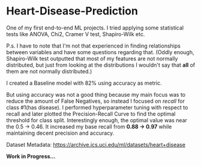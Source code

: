 # Heart-Disease-Prediction

One of my first end-to-end ML projects. I tried applying some statistical tests like ANOVA, Chi2, Cramer V test, Shapiro-Wilk etc.

P.s. I have to note that I'm not that experienced in finding relationships between variables and have some questions regarding that. (Oddly enough, Shapiro-Wilk test outputted that most of my features are not normally distributed, but just from looking at the distributions I wouldn't say that __all__ of them are not normally distributed.)

I created a Baseline model with 82% using accuracy as metric.

But using accuracy was not a good thing because my main focus was to reduce the amount of False Negatives, so instead I focused on _recall_ for class #1(has disease). I performed hyperparameter tuning with respect to recall and later plotted the Precision-Recall Curve to find the optimal threshold for class split. Interestingly enough, the optimal value was near the 0.5 -> 0.46. It increased my base recall from __0.88 -> 0.97__ while maintaining decent precision and accuracy.  


Dataset Metadata: https://archive.ics.uci.edu/ml/datasets/heart+disease

__Work in Progress...__
